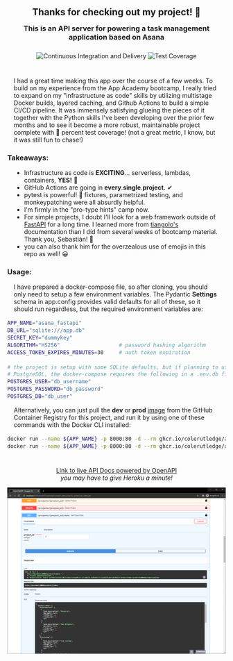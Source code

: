 <h2 style="margin: 3%" align='center'>Thanks for checking out my project! 👋</h2>
<h3 style="margin: 3%" align='center'>This is an API server for powering a task management application based on Asana</h3>

<p style="margin: 5%" align='center'>
    <img src="https://github.com/ColeRutledge/asana_fastapi/actions/workflows/ci.yml/badge.svg?branch=master" alt="Continuous Integration and Delivery">
    <img src="https://img.shields.io/badge/Test%20Coverage-99%25-brightgreen" alt="Test Coverage">
</p>

#

<p style="margin: 3%">I had a great time making this app over the course of a few weeks. To build on my experience from the App Academy bootcamp, I really tried to expand on my "infrastructure as code" skills by utilizing multistage Docker builds, layered caching, and Github Actions to build a simple CI/CD pipeline. It was immensely satisfying glueing the pieces of it together with the Python skills I've been developing over the prior few months and to see it become a more robust, maintainable project complete with 💯 percent test coverage! (not a great metric, I know, but it was still fun to chase!)</p>

### Takeaways:

<ul style="margin: 3%">
    <li>Infrastructure as code is <b>EXCITING</b>... serverless, lambdas, containers, <b>YES!</b> 🎉</li>
    <li>GitHub Actions are going in <b>every</b>.<b>single</b>.<b>project.</b> ✔</li>
    <li>pytest is powerful! 💪 fixtures, parametrized testing, and monkeypatching were all absurdly helpful.</li>
    <li>I'm firmly in the "pro-type hints" camp now.</li>
    <li>For simple projects, I doubt I'll look for a web framework outside of <a href='https://fastapi.tiangolo.com/' target='_blank'>FastAPI</a> for a long time. I learned more from <a href='https://github.com/tiangolo' target='_blank'>tiangolo's</a> documentation than I did from several weeks of bootcamp material. Thank you, Sebastián!  🙌</li>
    <li>you can also thank him for the overzealous use of emojis in this repo as well! 😀 </li>
</ul>

### Usage:

<p style="margin: 3%">I have prepared a docker-compose file, so after cloning, you should only need to setup a few environment variables. The Pydantic <b>Settings</b> schema in app.config provides valid defaults for all of these, so it should run regardless, but the required environment variables are: </p>

```bash
APP_NAME="asana_fastapi"
DB_URL="sqlite:///app.db"
SECRET_KEY="dummykey"
ALGORITHM="HS256"                   # password hashing algorithm
ACCESS_TOKEN_EXPIRES_MINUTES=30     # auth token expiration

# the project is setup with some SQLite defaults, but if planning to use
# PostgreSQL, the docker-compose requires the following in a .env.db file:
POSTGRES_USER="db_username"
POSTGRES_PASSWORD="db_password"
POSTGRES_DB="db_user"
```

<p style="margin: 3%">Alternatively, you can just pull the <b>dev</b> or <b>prod</b> <a href='https://github.com/users/ColeRutledge/packages/container/package/asana_fastapi'>image</a> from the GitHub Container Registry for this project, and run it by using one of these commands with the Docker CLI installed: </p>

```bash
docker run --name ${APP_NAME} -p 8000:80 -d --rm ghcr.io/colerutledge/asana_fastapi:dev
docker run --name ${APP_NAME} -p 8000:80 -d --rm ghcr.io/colerutledge/asana_fastapi:prod
```

#

<p style="margin-top: 5%" align='center'>
    <a href='https://asana-fastapi.herokuapp.com/docs' target='_blank'>Link to live API Docs powered by OpenAPI</a><br><i>you may have to give Heroku a minute!<i></br>
</p>

![Swagger UI](swagger.PNG)
